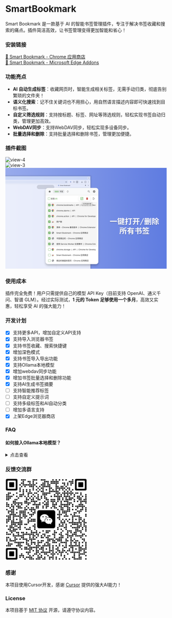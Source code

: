 # SmartBookmark
Smart Bookmark 是一款基于 AI 的智能书签管理插件，专注于解决书签收藏和搜索的痛点。插件简洁高效，让书签管理变得更加智能和省心！


### **安装链接**  
[🔗 Smart Bookmark - Chrome 应用商店](https://chromewebstore.google.com/detail/smart-bookmark/nlboajobccgidfcdoedphgfaklelifoa)  
[🔗 Smart Bookmark - Microsoft Edge Addons](https://microsoftedge.microsoft.com/addons/detail/smart-bookmark/dohicooegjedllghbfapbmbhjopnkbad)

### **功能亮点**  
- **AI 自动生成标签**：收藏网页时，智能生成相关标签，无需手动归类，彻底告别繁琐的文件夹！  
- **语义化搜索**：记不住关键词也不用担心，用自然语言描述内容即可快速找到目标书签。  
- **自定义筛选规则**：支持按标题、标签、网址等筛选规则，轻松实现书签自动归类，管理更加高效。  
- **WebDAV同步**：支持WebDAV同步，轻松实现多设备同步。  
- **批量选择和删除**：支持批量选择和删除书签，管理更加便捷。  

### **插件截图**  
![view-4](pic/view-4.png)  
![view-3](pic/view-3.png)  
![view-5](pic/view-5.png)  

### **使用成本**  
插件完全免费！用户只需提供自己的模型 API Key（目前支持 OpenAI、通义千问、智谱 GLM）。经过实际测试，**1 元的 Token 足够使用一个多月**，高效又实惠，轻松享受 AI 的强大能力！  

### **开发计划**  
- [x] 支持更多API，增加自定义API支持
- [x] 支持导入浏览器书签
- [x] 支持书签收藏、搜索快捷键
- [x] 增加深色模式
- [x] 支持书签导入导出功能  
- [x] 支持Ollama本地模型
- [x] 增加webdav同步功能
- [x] 增加书签批量选择和删除功能
- [x] 支持AI生成书签摘要
- [ ] 支持智能推荐标签
- [ ] 支持自定义提示词
- [ ] 支持多级标签和AI自动分类
- [ ] 增加多语言支持
- [x] 上架Edge浏览器商店

### FAQ
#### 如何接入Ollama本地模型？
<details>
<summary>点击查看</summary>

1. 安装 [Ollama](https://ollama.com/)
2. 设置允许跨域并启动</br>
    macOS：命令行执行 `launchctl setenv OLLAMA_ORIGINS "*"`，再启动 App。</br>
    Windows：控制面板 - 系统属性 - 环境变量 - 用户环境变量新建 2 个环境变量：变量名`OLLAMA_HOST`变量值`0.0.0.0`，变量名`OLLAMA_ORIGINS`变量值`*`，再启动 App。</br>
    Linux：命令行执行 `OLLAMA_ORIGINS="*" ollama serve`。
3. API 自定义服务配置<br>
    API 接口地址：`http://localhost:11434/v1`<br>
    API Key：`ollama`<br>
    模型：你本地安装的模型<br>
</details>

### **反馈交流群** 
<img width="256" src="pic/wechat.jpg?v=20250228" />

### **感谢**  
本项目使用Cursor开发，感谢 [Cursor](https://www.cursor.com/) 提供的强大AI能力！

### **License**
本项目基于 [MIT 协议](LICENSE) 开源，请遵守协议内容。

